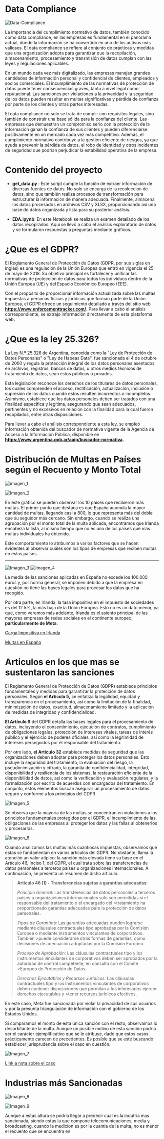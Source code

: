 # Data Compliance


![Data-Compliance](images\data-compliance.jpg)

La importancia del cumplimiento normativo de datos, también conocido como data compliance, en las empresas es fundamental en el panorama actual, donde la información se ha convertido en uno de los activos más valiosos. El data compliance se refiere al conjunto de prácticas y medidas que una organización adopta para garantizar que la recopilación, almacenamiento, procesamiento y transmisión de datos cumplan con las leyes y regulaciones aplicables.

En un mundo cada vez más digitalizado, las empresas manejan grandes cantidades de información personal y confidencial de clientes, empleados y socios comerciales. El incumplimiento de las normativas de protección de datos puede tener consecuencias graves, tanto a nivel legal como reputacional. Las sanciones por violaciones a la privacidad y la seguridad de los datos pueden resultar en multas significativas y pérdida de confianza por parte de los clientes y otras partes interesadas.

El data compliance no solo se trata de cumplir con requisitos legales, sino también de construir una base sólida para la confianza del cliente. Las empresas que demuestran un compromiso serio con la protección de la información ganan la confianza de sus clientes y pueden diferenciarse positivamente en un mercado cada vez más competitivo. Además, el cumplimiento normativo contribuye a la gestión eficiente de riesgos, ya que ayuda a prevenir la pérdida de datos, el robo de identidad y otros incidentes de seguridad que podrían perjudicar la estabilidad operativa de la empresa.


# Contenido del proyecto

- **get_data.py** : Este script cumple la función de extraer información de diversas fuentes de datos. No solo se encarga de la recolección de datos, sino que también realiza procesos de transformación para estructurar la información de manera adecuada. Finalmente, almacena los datos procesados en archivos CSV y XLSX, proporcionando así una base de datos organizada y lista para su posterior análisis.


- **EDA.ipynb**: En este Notebook se realiza un examen detallado de los datos recopilados. Aquí se llevó a cabo el análisis exploratorio de datos y se formularon respuestas a preguntas mediante gráficos.


# ¿Que es el GDPR?

El Reglamento General de Protección de Datos (GDPR, por sus siglas en inglés) es una regulación de la Unión Europea que entró en vigencia el 25 de mayo de 2018. Su objetivo principal es fortalecer y unificar las normativas de protección de datos para todos los individuos dentro de la Unión Europea (UE) y del Espacio Económico Europeo (EEE).

Con el propósito de proporcionar información actualizada sobre las multas impuestas a personas físicas y jurídicas que forman parte de la Unión Europea, el GDPR ofrece un seguimiento detallado a través del sitio web **https://www.enforcementtracker.com/**. Para llevar a cabo el análisis correspondiente, se extrajo información directamente de esta plataforma web.


# ¿Que es la ley 25.326?

La Ley N.º 25.326 de Argentina, conocida como la "Ley de Protección de Datos Personales" o "Ley de Habeas Data", fue sancionada el 4 de octubre de 2000 y regula la protección integral de los datos personales asentados en archivos, registros, bancos de datos, u otros medios técnicos de tratamiento de datos, sean estos públicos o privados.

Esta legislación reconoce los derechos de los titulares de datos personales, los cuales comprenden el acceso, rectificación, actualización, inclusión o supresión de los datos cuando estos resulten incorrectos o incompletos. Asimismo, establece que los datos personales deben ser tratados con una finalidad específica y legítima, asegurando que sean adecuados, pertinentes y no excesivos en relación con la finalidad para la cual fueron recopilados, entre otras disposiciones.

Para llevar a cabo el análisis correspondiente a esta ley, se empleó información obtenida del buscador de normativa vigente de la Agencia de Acceso a la Información Pública, disponible en **https://www.argentina.gob.ar/aaip/buscador-normativa.**




# Distribución de Multas en Países según el Recuento y Monto Total

![imagen_1](images\sanciones-por-pais.png)

![Imagen_2](images\acumulacion-de-multas-por-pais.png)

En este gráfico se pueden observar los 10 países que recibieron más multas. El primer punto que destaca es que España acumula la mayor cantidad de multas, llegando casi a 800, lo que representa más del doble que su seguidor más cercano. Sin embargo, cuando se realiza una agrupación por el monto total de la multa aplicada, encontramos que Irlanda encabeza la lista, al mismo tiempo que no es uno de los países que más multas individuales ha obtenido.

Este comportamiento lo atribuimos a varios factores que se hacen evidentes al observar cuáles son los tipos de empresas que reciben multas en estos países.

---

![Imagen_3](images\Industrias-españolas-multadas.png)
![Imagen_4](images\Industrias-irlandesas-multadas.png)

La media de las sanciones aplicadas en España no excede los 100.000 euros y, por norma general, se imponen debido a que la empresa en cuestión no tiene las bases legales para procesar los datos que ha recogido. 

Por otra parte, en Irlanda, la tasa impositiva en el impuesto de sociedades es del 12.5%, la más baja de la Unión Europea. Esto no es un dato menor, ya que, como veremos más adelante, Irlanda es el asiento principal de las mayores empresas de redes sociales en el continente europeo, **particularmente de Meta**.

[Carga Impositiva en Irlanda](https://expansion.mx/tecnologia/2021/06/28/por-que-irlanda-es-tan-importante-para-las-tecnologicas)

[Multas en España](https://www.eleconomista.es/tecnologia/noticias/12325618/06/23/espana-sigue-siendo-el-pais-que-mas-multas-recibe-por-infracciones-del-rgpd-.html)


# Articulos en los que mas se sustentaron las sanciones

El Reglamento General de Protección de Datos (GDPR) establece principios fundamentales y medidas para garantizar la protección de datos personales. Según **el Artículo 5,** se enfatiza la legalidad, equidad y transparencia en el procesamiento, así como la limitación de la finalidad, minimización de datos, exactitud, almacenamiento limitado y la aplicación de medidas de integridad y confidencialidad.

**El Artículo 6** del GDPR detalla las bases legales para el procesamiento de datos, incluyendo el consentimiento, ejecución de contratos, cumplimiento de obligaciones legales, protección de intereses vitales, tareas de interés público y el ejercicio de poderes oficiales, así como la legitimidad de intereses perseguidos por el responsable del tratamiento.

Por otro lado, **el Artículo 32** establece medidas de seguridad que las organizaciones deben adoptar para proteger los datos personales. Esto incluye la seguridad del tratamiento, la evaluación del riesgo, la pseudonimización y cifrado, la garantía de confidencialidad, integridad, disponibilidad y resiliencia de los sistemas, la restauración eficiente de la disponibilidad de datos, así como la verificación y evaluación regulares, y la formalización por escrito de acuerdos con encargados del tratamiento. En conjunto, estos elementos buscan asegurar un procesamiento de datos seguro y conforme a los principios del GDPR.

![Imagen_5](images\normativa-mas-afectada.png)


Se observa que la mayoría de las multas se concentran en violaciones a los principios fundamentales protegidos por el GDPR, el incumplimiento de las obligaciones de las empresas al proteger los datos y las fallas al obtenerlos y procesarlos. 

![Imagen_6](images\multas.png)

Cuando analizamos las multas más cuantiosas impuestas, observamos que estas se fundamentan en varios artículos del GDPR. No obstante, llama la atención un valor atípico: la sanción más elevada tiene su base en el Artículo 46, inciso 1, del GDPR, el cual trata sobre las transferencias de datos personales a terceros países u organizaciones internacionales. A continuación, se presenta un resumen de dicho artículo:

>**Artículo 46 (1) - Transferencias sujetas a garantías adecuadas:**
>
>*Principio General:*
>Las transferencias de datos personales a terceros países u organizaciones internacionales solo son permitidas si el responsable del tratamiento o el encargado del >tratamiento ha proporcionado garantías adecuadas para la protección de datos personales.
>
>*Tipos de Garantías:*
>Las garantías adecuadas pueden lograrse mediante cláusulas contractuales tipo aprobadas por la Comisión Europea o mediante instrumentos vinculantes de corporativos. También >puede considerarse otras formas de garantías, como decisiones de adecuación adoptadas por la Comisión Europea.
>
>*Proceso de Aprobación:*
>Las cláusulas contractuales tipo y los instrumentos vinculantes de corporativos deben ser aprobados por la autoridad de control competente, en consulta con el Comité >Europeo de Protección de Datos.
>
>*Derechos Ejecutables y Recursos Jurídicos:*
>Las cláusulas contractuales tipo y los instrumentos vinculantes de corporativos deben contener disposiciones que permitan a los interesados ejercer derechos ejecutables y >tener recursos jurídicos efectivos.

En este caso, Meta fue sancionada por violar la privacidad de sus usuarios y por la presunta triangulación de información con el gobierno de los Estados Unidos.

Si comparamos el monto de esta única sanción con el resto, observamos lo desorbitante de la multa. Aunque un posible motivo de esta sanción podría ser el carácter ejemplificativo que se le atribuye, dado que estos casos prácticamente carecen de precedentes. Es posible que se esté buscando establecer jurisprudencia sobre el caso en cuestión.

![Imagen_7](images\montos-de-normativa.png)

[Link a nota sobre el caso](https://www.forbes.com.mx/irlanda-multa-meta-1200-millones-infringir-normativa-privacidad-datos/)


# Industrias más Sancionadas

![Imagen_8](images\multas-por-actividad.png)

![Imagen_9](images\sanciones-por-actividad.png)

Aunque a estas altura se podría llegar a predecir cual es la indutria mas sancionada, siendo estas la que compone telecomunicaciones, media y broadcasting, cuando la medicion es por la cuantia de la multa, no es menor el recuento que se encuentra en 










